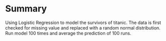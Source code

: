 # Summary

Using Logistic Regression to model the survivors of titanic. The data is first checked for missing value and replaced with a random normal distribution. Run model 100 times and average the prediction of 100 runs.


